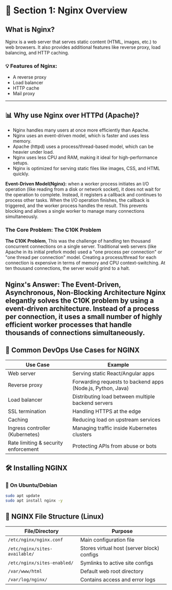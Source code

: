 # 📘 Section 1: Nginx Overview 
## What is Nginx?
Nginx is a web server that serves static content (HTML, images, etc.) to web browsers. It also provides additional features like reverse proxy, load balancing, and HTTP caching.

### 💡 Features of Nginx:
- A reverse proxy
- Load balancer
- HTTP cache
- Mail proxy

---
## 📊 Why use Nginx over HTTPd (Apache)?
- Nginx handles many users at once more efficiently than Apache.
- Nginx uses an event-driven model, which is faster and uses less memory.
- Apache (httpd) uses a process/thread-based model, which can be heavier under load.
- Nginx uses less CPU and RAM, making it ideal for high-performance setups.
- Nginx is optimized for serving static files like images, CSS, and HTML quickly.

**Event-Driven Model(Nginx):**
when a worker process initiates an I/O operation (like reading from a disk or network socket), it does not wait for the operation to complete. Instead, it registers a callback and continues to process other tasks. When the I/O operation finishes, the callback is triggered, and the worker process handles the result. This prevents blocking and allows a single worker to manage many connections simultaneously.

### The Core Problem: The C10K Problem

**The C10K Problem**, This was the challenge of handling ten thousand concurrent connections on a single server. Traditional web servers (like Apache in its initial prefork mode) used a "one process per connection" or "one thread per connection" model. Creating a process/thread for each connection is expensive in terms of memory and CPU context-switching. At ten thousand connections, the server would grind to a halt.

Nginx's Answer: The Event-Driven, Asynchronous, Non-Blocking Architecture
Nginx elegantly solves the C10K problem by using a event-driven architecture. Instead of a process per connection, it uses a small number of highly efficient worker processes that handle thousands of connections simultaneously.
---

## 🧰 Common DevOps Use Cases for NGINX

| Use Case                              | Example                                                                 |
|--------------------------------------|-------------------------------------------------------------------------|
| Web server                           | Serving static React/Angular apps                                      |
| Reverse proxy                        | Forwarding requests to backend apps (Node.js, Python, Java)            |
| Load balancer                        | Distributing load between multiple backend servers                     |
| SSL termination                      | Handling HTTPS at the edge                                             |
| Caching                              | Reducing load on upstream services                                     |
| Ingress controller (Kubernetes)      | Managing traffic inside Kubernetes clusters                            |
| Rate limiting & security enforcement | Protecting APIs from abuse or bots                                     |


## 🛠️ Installing NGINX

### 🐧 On Ubuntu/Debian
```bash
sudo apt update
sudo apt install nginx -y
```
## 📁 NGINX File Structure (Linux)

| File/Directory        | Purpose                                      |
|-----------------------|----------------------------------------------|
| `/etc/nginx/nginx.conf` | Main configuration file                     |
| `/etc/nginx/sites-available/` | Stores virtual host (server block) configs |
| `/etc/nginx/sites-enabled/`   | Symlinks to active site configs         |
| `/var/www/html`       | Default web root directory                   |
| `/var/log/nginx/`     | Contains access and error logs               |

